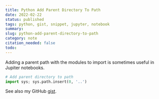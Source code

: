 ```yaml
---
title: Python Add Parent Directory To Path
date: 2022-02-22
status: published
tags: python, gist, snippet, jupyter, notebook
summary: 
slug: python-add-parent-directory-to-path
category: note
citation_needed: false
todo: 
---
```

Adding a parent path with the modules to import is sometimes useful in Jupiter notebooks.

```python
# Add parent directory to path
import sys; sys.path.insert(0, '..')
```

See also my GitHub [gist]().